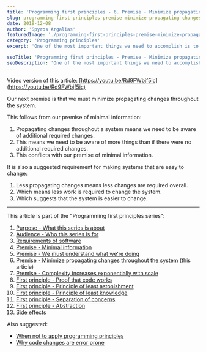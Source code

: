```yaml
---
title: 'Programming first principles - 6. Premise - Minimize propagating changes throughout the system'
slug: programming-first-principles-premise-minimize-propagating-changes
date: 2019-12-08
author: 'Spyros Argalias'
featuredImage: './programming-first-principles-premise-minimize-propagating-changes.png'
category: 'Programming principles'
excerpt: 'One of the most important things we need to accomplish is to make software changes easy and safe. Propagating changes are a big obstacle to software development.'

seoTitle: 'Programming first principles - Premise - Minimize propagating changes throughout the system'
seoDescription: 'One of the most important things we need to accomplish is to make software changes easy and safe. Propagating changes are a big obstacle to software development.'
---
```


Video version of this article: [https://youtu.be/Rd9FWbjf5ic](https://youtu.be/Rd9FWbjf5ic)

Our next premise is that we must minimize propagating changes throughout the system.

This follows from our premise of minimal information:

1. Propagating changes throughout a system means we need to be aware of additional required changes.
2. This means we need to be aware of more things than if there were no additional required changes.
3. This conflicts with our premise of minimal information.

It is also a suggested requirement for making systems that are easy to change:

1. Less propagating changes means less changes are required overall.
2. Which means less work is required to change the system.
3. Which suggests that the system is easier to change.

---

This article is part of the "Programming first principles series":

1. [Purpose - What this series is about](/blog/programming-first-principles-purpose-what-this-series-is-about/)
2. [Audience - Who this series is for](/blog/programming-first-principles-audience-who-this-series-is-for/)
3. [Requirements of software](/blog/programming-first-principles-requirements-of-software/)
4. [Premise - Minimal information](/blog/programming-first-principles-premise-minimal-information/)
5. [Premise - We must understand what we're doing](/blog/programming-first-principles-premise-we-must-understand-what-were-doing/)
6. [Premise - Minimize propagating changes throughout the system](/blog/programming-first-principles-premise-minimize-propagating-changes/) (this article)
7. [Premise - Complexity increases exponentially with scale](/blog/programming-first-principles-premise-complexity-increases-exponentially-with-scale/)
8. [First principle - Proof that code works](/blog/programming-first-principles-first-principle-proof-that-code-works/)
9. [First principle - Principle of least astonishment](/blog/programming-first-principles-first-principle-principle-of-least-astonishment/)
10. [First principle - Principle of least knowledge](/blog/programming-first-principles-first-principle-principle-of-least-knowledge/)
11. [First principle - Separation of concerns](/blog/programming-first-principles-first-principle-separation-of-concerns/)
12. [First principle - Abstraction](/blog/programming-first-principles-first-principle-abstraction/)
13. [Side effects](/blog/programming-first-principles-side-effects/)

Also suggested:

- [When not to apply programming principles](/blog/when-not-to-apply-programming-principles/)
- [Why code changes are error prone](/blog/why-code-changes-are-error-prone/)
